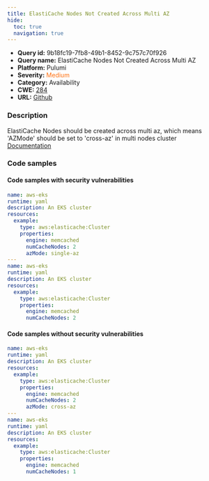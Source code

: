 ```yaml
---
title: ElastiCache Nodes Not Created Across Multi AZ
hide:
  toc: true
  navigation: true
---
```


<style>
  .highlight .hll {
    background-color: #ff171742;
  }
  .md-content {
    max-width: 1100px;
    margin: 0 auto;
  }
</style>

-   **Query id:** 9b18fc19-7fb8-49b1-8452-9c757c70f926
-   **Query name:** ElastiCache Nodes Not Created Across Multi AZ
-   **Platform:** Pulumi
-   **Severity:** <span style="color:#ff7213">Medium</span>
-   **Category:** Availability
-   **CWE:** <a href="https://cwe.mitre.org/data/definitions/284.html" onclick="newWindowOpenerSafe(event, 'https://cwe.mitre.org/data/definitions/284.html')">284</a>
-   **URL:** [Github](https://github.com/Checkmarx/kics/tree/master/assets/queries/pulumi/aws/elasticache_nodes_not_created_across_multi_az)

### Description
ElastiCache Nodes should be created across multi az, which means 'AZMode' should be set to 'cross-az' in multi nodes cluster<br>
[Documentation](https://www.pulumi.com/registry/packages/aws/api-docs/elasticache/cluster/#azmode_yaml)

### Code samples
#### Code samples with security vulnerabilities
```yaml title="Positive test num. 1 - yaml file" hl_lines="10 18"
name: aws-eks
runtime: yaml
description: An EKS cluster
resources:
  example:
    type: aws:elasticache:Cluster
    properties:
      engine: memcached
      numCacheNodes: 2
      azMode: single-az
---
name: aws-eks
runtime: yaml
description: An EKS cluster
resources:
  example:
    type: aws:elasticache:Cluster
    properties:
      engine: memcached
      numCacheNodes: 2

```


#### Code samples without security vulnerabilities
```yaml title="Negative test num. 1 - yaml file"
name: aws-eks
runtime: yaml
description: An EKS cluster
resources:
  example:
    type: aws:elasticache:Cluster
    properties:
      engine: memcached
      numCacheNodes: 2
      azMode: cross-az
---
name: aws-eks
runtime: yaml
description: An EKS cluster
resources:
  example:
    type: aws:elasticache:Cluster
    properties:
      engine: memcached
      numCacheNodes: 1


```
